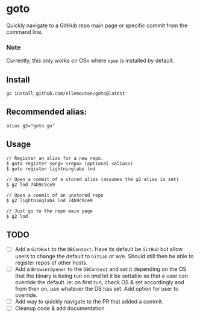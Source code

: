 # goto

Quickly navigate to a GitHub repo main page or specific commit from the command
line. 

### Note

Currently, this only works on OSx where `open` is installed by default.

## Install

```
go install github.com/ellemouton/goto@latest
```

## Recommended alias:
```
alias g2="goto go"
```

## Usage
```
// Register an alias for a new repo.
$ goto register <org> <repo> (optional <alias>)
$ goto register lightninglabs lnd

// Open a commit of a stored alias (assumes the g2 alias is set)
$ g2 lnd 74b9c9ce9

// Open a coomit of an unstored repo
$ g2 lightninglabs lnd 74b9c9ce9

// Just go to the repo main page
$ g2 lnd
```

## TODO

 - [ ] Add a `GitHost` to the `DBContext`. Have its default be `GitHub` but
   allow users to change the default to `GitLab` or w/e. Should still then be 
   able to register repos of other hosts. 
 - [ ] Add a `BrowserOpener` to the `DBContext` and set it depending on the
   OS that the binary is being run on _and_ let it be settable so that a user
   can override the default. ie: on first run, check OS & set accordingly and
   from then on, use whatever the DB has set. Add option for user to override. 
 - [ ] Add way to quickly navigate to the PR that added a commit. 
 - [ ] Cleanup code & add documentation